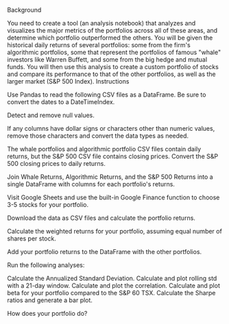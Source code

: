 Background

You need to create a tool (an analysis notebook) that analyzes and visualizes the major metrics of the portfolios across all of these areas, and determine which portfolio outperformed the others. You will be given the historical daily returns of several portfolios: some from the firm's algorithmic portfolios, some that represent the portfolios of famous "whale" investors like Warren Buffett, and some from the big hedge and mutual funds. You will then use this analysis to create a custom portfolio of stocks and compare its performance to that of the other portfolios, as well as the larger market (S&P 500 Index).
Instructions

Use Pandas to read the following CSV files as a DataFrame. Be sure to convert the dates to a DateTimeIndex.

Detect and remove null values.

If any columns have dollar signs or characters other than numeric values, remove those characters and convert the data types as needed.

The whale portfolios and algorithmic portfolio CSV files contain daily returns, but the S&P 500 CSV file contains closing prices. Convert the S&P 500 closing prices to daily returns.

Join Whale Returns, Algorithmic Returns, and the S&P 500 Returns into a single DataFrame with columns for each portfolio's returns.

Visit Google Sheets and use the built-in Google Finance function to choose 3-5 stocks for your portfolio.

Download the data as CSV files and calculate the portfolio returns.

Calculate the weighted returns for your portfolio, assuming equal number of shares per stock.

Add your portfolio returns to the DataFrame with the other portfolios.

Run the following analyses:

Calculate the Annualized Standard Deviation. Calculate and plot rolling std with a 21-day window. Calculate and plot the correlation. Calculate and plot beta for your portfolio compared to the S&P 60 TSX. Calculate the Sharpe ratios and generate a bar plot.

How does your portfolio do?
